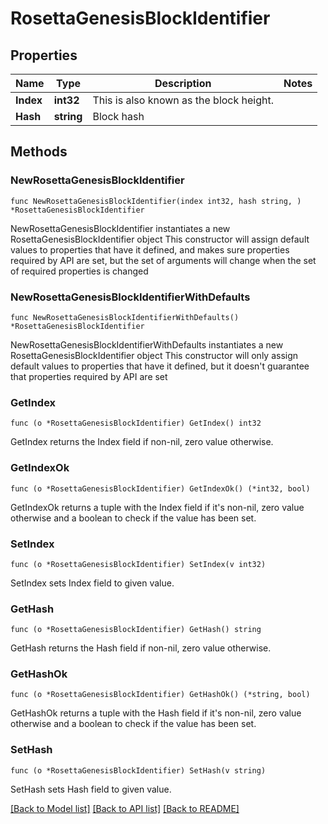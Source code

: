 # RosettaGenesisBlockIdentifier

## Properties

Name | Type | Description | Notes
------------ | ------------- | ------------- | -------------
**Index** | **int32** | This is also known as the block height. | 
**Hash** | **string** | Block hash | 

## Methods

### NewRosettaGenesisBlockIdentifier

`func NewRosettaGenesisBlockIdentifier(index int32, hash string, ) *RosettaGenesisBlockIdentifier`

NewRosettaGenesisBlockIdentifier instantiates a new RosettaGenesisBlockIdentifier object
This constructor will assign default values to properties that have it defined,
and makes sure properties required by API are set, but the set of arguments
will change when the set of required properties is changed

### NewRosettaGenesisBlockIdentifierWithDefaults

`func NewRosettaGenesisBlockIdentifierWithDefaults() *RosettaGenesisBlockIdentifier`

NewRosettaGenesisBlockIdentifierWithDefaults instantiates a new RosettaGenesisBlockIdentifier object
This constructor will only assign default values to properties that have it defined,
but it doesn't guarantee that properties required by API are set

### GetIndex

`func (o *RosettaGenesisBlockIdentifier) GetIndex() int32`

GetIndex returns the Index field if non-nil, zero value otherwise.

### GetIndexOk

`func (o *RosettaGenesisBlockIdentifier) GetIndexOk() (*int32, bool)`

GetIndexOk returns a tuple with the Index field if it's non-nil, zero value otherwise
and a boolean to check if the value has been set.

### SetIndex

`func (o *RosettaGenesisBlockIdentifier) SetIndex(v int32)`

SetIndex sets Index field to given value.


### GetHash

`func (o *RosettaGenesisBlockIdentifier) GetHash() string`

GetHash returns the Hash field if non-nil, zero value otherwise.

### GetHashOk

`func (o *RosettaGenesisBlockIdentifier) GetHashOk() (*string, bool)`

GetHashOk returns a tuple with the Hash field if it's non-nil, zero value otherwise
and a boolean to check if the value has been set.

### SetHash

`func (o *RosettaGenesisBlockIdentifier) SetHash(v string)`

SetHash sets Hash field to given value.



[[Back to Model list]](../README.md#documentation-for-models) [[Back to API list]](../README.md#documentation-for-api-endpoints) [[Back to README]](../README.md)


